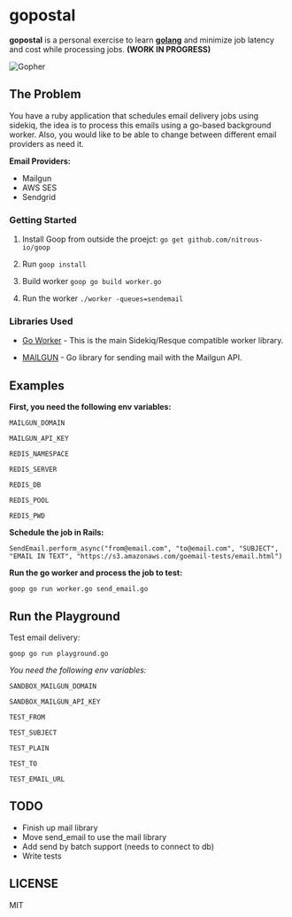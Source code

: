 # gopostal
**gopostal** is a personal exercise to learn **[golang](https://golang.org/)** and minimize job latency and cost while processing jobs. **(WORK IN PROGRESS)**

![Gopher](https://golang.org/doc/gopher/frontpage.png)


## The Problem

You have a ruby application that schedules email delivery jobs using sidekiq, the idea is to process this emails using a go-based background worker. Also, you would like to be able to change between different email providers as need it.

**Email Providers:**


* Mailgun
* AWS SES
* Sendgrid

### Getting Started

1. Install Goop from outside the proejct: `go get github.com/nitrous-io/goop`

2. Run `goop install`

3. Build worker `goop go build worker.go`

4. Run the worker `./worker -queues=sendemail`


### Libraries Used

* [Go Worker](http://github.com/benmanns/goworker) - This is the main Sidekiq/Resque compatible worker library.

* [MAILGUN](https://github.com/mailgun/mailgun-go) - Go library for sending mail with the Mailgun API.


## Examples
**First, you need the following env variables:**

` MAILGUN_DOMAIN `

` MAILGUN_API_KEY `

` REDIS_NAMESPACE `

` REDIS_SERVER `

` REDIS_DB `

` REDIS_POOL `

` REDIS_PWD `



**Schedule the job in Rails:**

` SendEmail.perform_async("from@email.com", "to@email.com", "SUBJECT", "EMAIL IN TEXT", "https://s3.amazonaws.com/goemail-tests/email.html") `


**Run the go worker and process the job to test:**

` goop go run worker.go send_email.go `





## Run the Playground
Test email delivery:

`goop go run playground.go`

*You need the following env variables:*

` SANDBOX_MAILGUN_DOMAIN `

` SANDBOX_MAILGUN_API_KEY  `

` TEST_FROM `

` TEST_SUBJECT `

` TEST_PLAIN `

` TEST_TO `

` TEST_EMAIL_URL `


## TODO
* Finish up mail library
* Move send_email to use the mail library
* Add send by batch support (needs to connect to db)
* Write tests



## LICENSE
MIT

